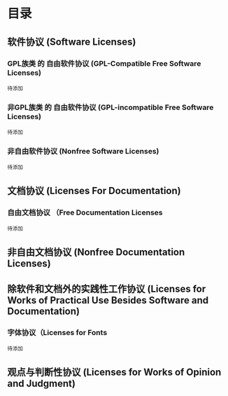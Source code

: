 # 目录
## 软件协议 (Software Licenses)

### GPL族类 的 自由软件协议 (GPL-Compatible Free Software Licenses)
    待添加

### 非GPL族类 的 自由软件协议 (GPL-incompatible Free Software Licenses)
    待添加

### 非自由软件协议 (Nonfree Software Licenses)
    待添加

## 文档协议 (Licenses For Documentation)

### 自由文档协议 （Free Documentation Licenses
    待添加

## 非自由文档协议 (Nonfree Documentation Licenses)

## 除软件和文档外的实践性工作协议 (Licenses for Works of Practical Use Besides Software and Documentation)

### 字体协议（Licenses for Fonts
    待添加

## 观点与判断性协议 (Licenses for Works of Opinion and Judgment)